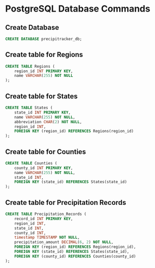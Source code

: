 # PostgreSQL Database Commands

## Create Database

```sql
CREATE DATABASE precipitracker_db;
```

## Create table for Regions

```sql
CREATE TABLE Regions (
    region_id INT PRIMARY KEY,
    name VARCHAR(255) NOT NULL
);
```

## Create table for States

```sql
CREATE TABLE States (
    state_id INT PRIMARY KEY,
    name VARCHAR(255) NOT NULL,
    abbreviation CHAR(2) NOT NULL,
    region_id INT,
    FOREIGN KEY (region_id) REFERENCES Regions(region_id)
);
```

## Create table for Counties

```sql
CREATE TABLE Counties (
    county_id INT PRIMARY KEY,
    name VARCHAR(255) NOT NULL,
    state_id INT,
    FOREIGN KEY (state_id) REFERENCES States(state_id)
);
```

## Create table for Precipitation Records

```sql
CREATE TABLE Precipitation_Records (
    record_id INT PRIMARY KEY,
    region_id INT,
    state_id INT,
    county_id INT,
    timestamp TIMESTAMP NOT NULL,
    precipitation_amount DECIMAL(6, 2) NOT NULL,
    FOREIGN KEY (region_id) REFERENCES Regions(region_id),
    FOREIGN KEY (state_id) REFERENCES States(state_id),
    FOREIGN KEY (county_id) REFERENCES Counties(county_id)
);
```
